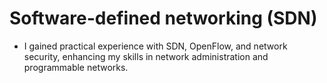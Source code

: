 # Software-defined networking (SDN)
- I gained practical experience with SDN, OpenFlow, and network security, enhancing my skills in network administration and programmable networks.
